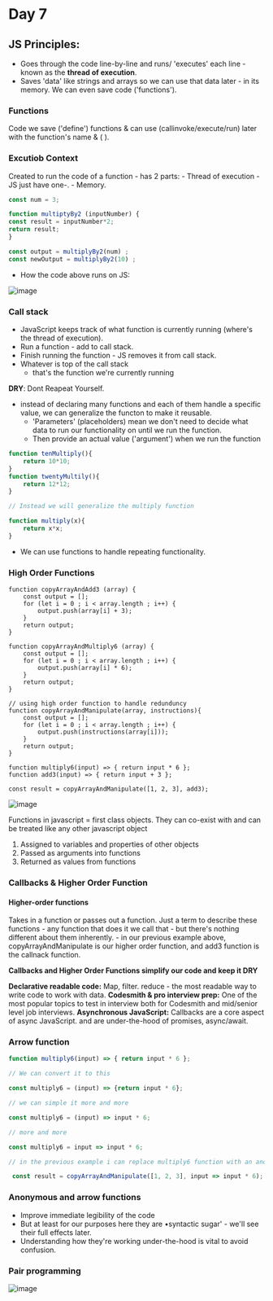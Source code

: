 <h1>Day 7</h1>

<h2>JS Principles:</h2>

- Goes through the code line-by-line and runs/ 'executes' each line - known as the **thread of execution**.
- Saves 'data' like strings and arrays so we can use that data later - in its memory. We can even save code ('functions').

<h3>Functions</h3>
Code we save ('define') functions & can use (callinvoke/execute/run) later with the function's name & ( ).

<h3>Excutiob Context</h3>
Created to run the code of a function - has 2 parts:
- Thread of execution -JS just have one-.
- Memory.

```javascript
const num = 3;

function multiptyBy2 (inputNumber) {
const result = inputNumber*2;
return result;
}

const output = multiplyBy2(num) ;
const newOutput = multiplyBy2(10) ;
```

- How the code above runs on JS:

![image](https://github.com/AymanAttili/Mastering-JavaScript-in-20-Days/assets/96499629/1cb00510-869c-4194-9c9b-a3e0c1c58817)

<h3>Call stack</h3>

- JavaScript keeps track of what function is currently running (where's the thread of execution).
- Run a function - add to call stack.
- Finish running the function - JS removes it from call stack.
- Whatever is top of the call stack
  - that's the function we're currently running


**DRY**: Dont Reapeat Yourself.
- instead of declaring many functions and each of them handle a specific value, we can generalize the functon to make it reusable.
    - 'Parameters' (placeholders) mean we don't need to decide what       data to run our functionality on until we run the function.
    - Then provide an actual value ('argument') when we run the           function
```javascript
function tenMultiply(){
    return 10*10;
}
function twentyMultily(){
    return 12*12;
}

// Instead we will generalize the multiply function

function multiply(x){
    return x*x;
}
```
- We can use functions to handle repeating functionality.

<h3>High Order Functions</h3>

```javascrit
function copyArrayAndAdd3 (array) {
    const output = [];
    for (let i = 0 ; i < array.length ; i++) {
        output.push(array[i] + 3);
    }
    return output;
}

function copyArrayAndMultiply6 (array) {
    const output = [];
    for (let i = 0 ; i < array.length ; i++) {
        output.push(array[i] * 6);
    }
    return output;
}

// using high order function to handle redunduncy
function copyArrayAndManipulate(array, instructions){
    const output = [];
    for (let i = 0 ; i < array.length ; i++) {
        output.push(instructions(array[i]));
    }
    return output;
}

function multiply6(input) => { return input * 6 };
function add3(input) => { return input + 3 };

const result = copyArrayAndManipulate([1, 2, 3], add3);
```
![image](https://github.com/AymanAttili/Mastering-JavaScript-in-20-Days/assets/96499629/a702f907-45b7-4a30-a876-c598442feb72)


Functions in javascript = first class objects.
They can co-exist with and can be treated like any other javascript object
1. Assigned to variables and properties of other objects
2. Passed as arguments into functions
3. Returned as values from functions

<h3>Callbacks & Higher Order Function</h3>

<h4>Higher-order functions</h4>
Takes in a function or passes out a function.
Just a term to describe these functions - any function that does it we call that - but there's nothing different about them inherently.
- in our previous example above, copyArrayAndManipulate is our higher order function, and add3 function is the callnack function.

**Callbacks and Higher Order Functions simplify our code and keep it DRY**

**Declarative readable code:** Map, filter. reduce - the most readable way to write code to work with data.
**Codesmith & pro interview prep:** One of the most popular topics to test in interview both for Codesmith and mid/senior level job interviews.
**Asynchronous JavaScript:** Callbacks are a core aspect of async JavaScript. and are under-the-hood of promises, async/await.

<h3>Arrow function</h3>

```javascript
function multiply6(input) => { return input * 6 };

// We can convert it to this

const multiply6 = (input) => {return input * 6};

// we can simple it more and more

const multiply6 = (input) => input * 6;

// more and more

const multiply6 = input => input * 6;

// in the previous example i can replace multiply6 function with an anonymous function

 const result = copyArrayAndManipulate([1, 2, 3], input => input * 6); // this will be equal to copyArrayAndManipulate([1, 2, 3], multiply6);
```

<h3>Anonymous and arrow functions</h3>

- Improve immediate legibility of the code
- But at least for our purposes here they are •syntactic sugar' - we'll see their full effects later.
- Understanding how they're working under-the-hood is vital to avoid confusion.


<h3>Pair programming</h3>

![image](https://github.com/AymanAttili/Mastering-JavaScript-in-20-Days/assets/96499629/525b17fe-b621-4cde-a4c7-4568e7b3c1b0)
